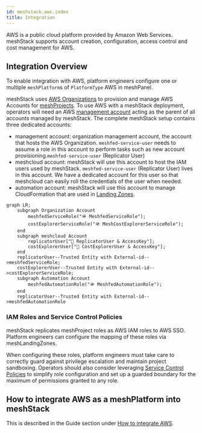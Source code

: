 ```yaml
---
id: meshstack.aws.index
title: Integration
---
```


AWS is a public cloud platform provided by Amazon Web Services.
meshStack supports account creation, configuration, access control and cost management for AWS.

## Integration Overview

To enable integration with AWS, platform engineers configure one or multiple `meshPlatform`s of `PlatformType` AWS in meshPanel.

meshStack uses [AWS Organizations](https://aws.amazon.com/organizations/) to provision and manage AWS Accounts for [meshProjects](/new-concept-project). To use AWS with a meshStack deployment, operators will need an AWS [management account](https://docs.aws.amazon.com/organizations/latest/userguide/orgs_getting-started_concepts.html) acting as the parent of all accounts managed by meshStack. The complete meshStack setup contains three dedicated accounts:

* management account: organization management account, the account that hosts the AWS Organization. `meshfed-service-user` needs to assume a role in this account to perform tasks such as new account provisioning.`meshfed-service-user` (Replicator User)
* meshcloud account: meshStack will use this account to host the IAM users used by meshStack. `meshfed-service-user` (Replicator User) lives in this account. We have a dedicated account for this user so that meshcloud can easily roll the credentials of the user when needed.
* automation account: meshStack will use this account to manage CloudFormation that are used in [Landing Zones](/new-concept-landingzone).

```mermaid
graph LR;
    subgraph Organization Account
        meshfedServiceRole("🪖 MeshfedServiceRole");
        costExplorerServiceRole("🪖 MeshCostExplorerServiceRole");
    end
    subgraph meshcloud Account
        replicatorUser["👤 ReplicatorUser & AccessKey"];
        costExplorerUser["👤 CostExplorerUser & AccessKey"];
    end
    replicatorUser--Trusted Entity with External-id-->meshfedServiceRole;
    costExplorerUser--Trusted Entity with External-id-->costExplorerServiceRole;
    subgraph Automation Account
        meshfedAutomationRole("🪖 MeshfedAutomationRole");
    end
    replicatorUser--Trusted Entity with External-id-->meshfedAutomationRole
```

### IAM Roles and Service Control Policies

meshStack replicates meshProject roles as AWS IAM roles to AWS SSO. Platform engineers can configure the mapping of these roles via meshLandingZones.

When configuring these roles, platform engineers must take care to correctly guard against privilege escalation and maintain project sandboxing. Operators should also consider leveraging [Service Control Policies](https://docs.aws.amazon.com/organizations/latest/userguide/orgs_manage_policies_scp.html) to simplify role configuration and set up a guarded boundary for the maximum of permissions granted to any role.

## How to integrate AWS as a meshPlatform into meshStack

This is described in the Guide section under [How to integrate AWS](/new-integration-how-to-integrate-aws).
